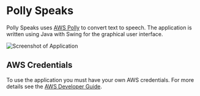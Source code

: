 # Polly Speaks
Polly Speaks uses [AWS Polly](https://aws.amazon.com/polly/) to convert text to speech. The application is written using Java with Swing for the graphical user interface.

![Screenshot of Application](http://aleksander.io.s3-website.eu-north-1.amazonaws.com/images/pollyspeaks.png)

## AWS Credentials
To use the application you must have your own AWS credentials. For more details see the [AWS Developer Guide](https://docs.aws.amazon.com/sdk-for-java/v1/developer-guide/credentials.html).